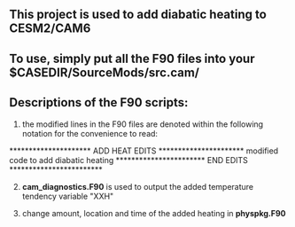 ## This project is used to add diabatic heating to CESM2/CAM6

## To use, simply put all the F90 files into your $CASEDIR/SourceMods/src.cam/

## Descriptions of the F90 scripts:

1) the modified lines in the F90 files are denoted within the following notation for the convenience to read:

********************* ADD HEAT EDITS **********************
modified code to add diabatic heating
*********************** END EDITS ************************

2) **cam_diagnostics.F90** is used to output the added temperature tendency variable "XXH"

3) change amount, location and time of the added heating in **physpkg.F90** 
